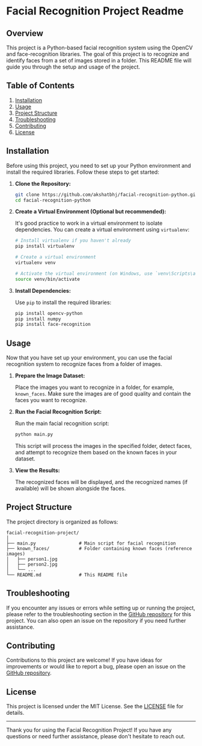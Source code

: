 # Facial Recognition Project Readme

## Overview

This project is a Python-based facial recognition system using the OpenCV and face-recognition libraries. The goal of this project is to recognize and identify faces from a set of images stored in a folder. This README file will guide you through the setup and usage of the project.

## Table of Contents

1. [Installation](#installation)
2. [Usage](#usage)
3. [Project Structure](#project-structure)
4. [Troubleshooting](#troubleshooting)
5. [Contributing](#contributing)
6. [License](#license)

## Installation

Before using this project, you need to set up your Python environment and install the required libraries. Follow these steps to get started:

1. **Clone the Repository:**

   ```bash
   git clone https://github.com/akshatbhj/facial-recognition-python.git
   cd facial-recognition-python
   ```

2. **Create a Virtual Environment (Optional but recommended):**

   It's good practice to work in a virtual environment to isolate dependencies. You can create a virtual environment using `virtualenv`:

   ```bash
   # Install virtualenv if you haven't already
   pip install virtualenv

   # Create a virtual environment
   virtualenv venv

   # Activate the virtual environment (on Windows, use `venv\Scripts\activate`)
   source venv/bin/activate
   ```

3. **Install Dependencies:**

   Use `pip` to install the required libraries:

   ```bash
   pip install opencv-python
   pip install numpy
   pip install face-recognition
   ```

## Usage

Now that you have set up your environment, you can use the facial recognition system to recognize faces from a folder of images.

1. **Prepare the Image Dataset:**

   Place the images you want to recognize in a folder, for example, `known_faces`. Make sure the images are of good quality and contain the faces you want to recognize.

2. **Run the Facial Recognition Script:**

   Run the main facial recognition script:

   ```bash
   python main.py
   ```

   This script will process the images in the specified folder, detect faces, and attempt to recognize them based on the known faces in your dataset.

3. **View the Results:**

   The recognized faces will be displayed, and the recognized names (if available) will be shown alongside the faces.

## Project Structure

The project directory is organized as follows:

```
facial-recognition-project/
│
├── main.py                # Main script for facial recognition
├── known_faces/           # Folder containing known faces (reference images)
│   ├── person1.jpg
│   ├── person2.jpg
│   └── ...
└── README.md              # This README file
```

## Troubleshooting

If you encounter any issues or errors while setting up or running the project, please refer to the troubleshooting section in the 
[GitHub repository](https://github.com/akshatbhj/facial-recognition-python) for this project. 
You can also open an issue on the repository if you need further assistance.

## Contributing

Contributions to this project are welcome! If you have ideas for improvements or would like to report a bug, please open an issue on the [GitHub repository](https://github.com/akshatbhj/facial-recognition-python).

## License

This project is licensed under the MIT License. See the [LICENSE](LICENSE) file for details.

---

Thank you for using the Facial Recognition Project! If you have any questions or need further assistance, please don't hesitate to reach out.

